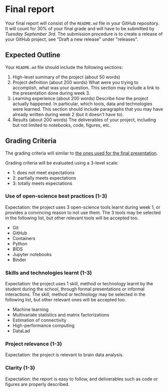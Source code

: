 # Final report

Your final report will consist of the `README.md` file in your GitHub
repository. It will count for 30% of your final grade and will have to be
submitted by *Tuesday September 3rd*. The submission procedure is to create
a release of your GitHub project, see "Draft a new release" under
"releases". 

## Expected Outline

Your `README.md` file should include the following sections:
1. High-level summary of the project (about 50 words)
2. Project definition (about 200 words)
    What were you trying to accomplish, what was your question. 
    This section may include a link to the presentation done during week 3.
3. Learning experience (about 200 words)
    Describe how the project actually happened. In particular, which 
    tools, data and technologies were learned. This section should include 
    paragraphs that you may have already written during week 2 (but it doesn't have to).
4. Results (about 200 words)
    The deliverables of your project, including but not limited to notebooks,
    code, figures, etc.

## Grading Criteria

The grading criteria will similar to [the ones used for the final
presentation](https://github.com/BrainhackMTL/school2019/blob/master/assets/week4/presentation-grading.md).

Grading criteria will be evaluated using a 3-level scale:

* 1: does not meet expectations
* 2: partially meets expectations
* 3: totally meets expectations

### Use of open-science best practices (1-3)

Expectation: the project uses 3 open-science tools learnt during week 1, or
provides a convincing reason to not use them. The 3 tools may be selected
in the following list, but other relevant tools will be accepted too. 

* Git
* GitHub
* Containers
* Python
* BIDS
* Jupyter notebooks
* Binder

### Skills and technologies learnt (1-3)

Expectation: the project uses 1 skill, method or technology learnt by the
student during the school, through formal presentations or informal
interactions. The skill, method or technology may be selected in the following list, 
but other relevant ones will be accepted too.

* Machine learning
* Multivariate statistics and matrix factorizations
* Estimation of connectivity
* High-performance computing
* DataLad

### Project relevance (1-3)

Expectation: the project is relevant to brain data analysis.

### Clarity (1-3)

Expectation: the report is easy to follow, and deliverables 
such as code or figures are properly described.